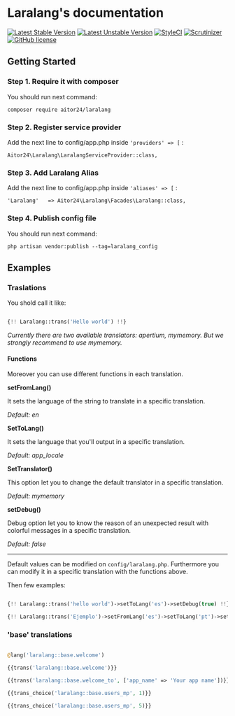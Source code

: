 # Laralang's documentation

[![Latest Stable Version](https://poser.pugx.org/aitor24/laralang/v/stable?format=flat-square)](https://packagist.org/packages/aitor24/laralang)
[![Latest Unstable Version](https://poser.pugx.org/aitor24/laralang/v/unstable?format=flat-square)](https://packagist.org/packages/aitor24/laralang)
[![StyleCI](https://styleci.io/repos/69460815/shield?branch=master)](https://styleci.io/repos/69460815)
[![Scrutinizer](https://img.shields.io/scrutinizer/g/24aitor/laralang.svg?style=flat-square)](https://scrutinizer-ci.com/g/24aitor/laralang/?branch=master)
[![GitHub license](https://img.shields.io/github/license/24aitor/laralang.svg?style=flat-square)](https://raw.githubusercontent.com/24aitor/laralang/master/LICENSE)

## Getting Started

### Step 1. Require it with composer

You should run next command:

```
composer require aitor24/laralang
```

### Step 2. Register service provider

Add the next line to config/app.php inside `'providers' => [` :

```
Aitor24\Laralang\LaralangServiceProvider::class,
```

### Step 3. Add Laralang Alias

Add the next line to config/app.php inside `'aliases' => [` :

```
'Laralang'   => Aitor24\Laralang\Facades\Laralang::class,
```

### Step 4. Publish config file

You should run next command:

```
php artisan vendor:publish --tag=laralang_config
```

## Examples

### Traslations

You shold call it like:

```php

{!! Laralang::trans('Hello world') !!}

```

*Currently there are two available translators: apertium, mymemory. But we strongly recommend to use mymemory.*

#### Functions

Moreover you can use different functions in each translation.

**setFromLang()**


It sets the language of the string to translate in a specific translation.

*Default: en*

**SetToLang()**

It sets the language that you'll output in a specific translation.

*Default: app_locale*

**SetTranslator()**

This option let you to change the default translator in a specific translation.

*Default: mymemory*

**setDebug()**

Debug option let you to know the reason of an unexpected result with colorful messages in a specific translation.

*Default: false*

***************

Default values can be modified on `config/laralang.php`. Furthermore you can modify it in a specific translation with the functions above.

Then few examples:

```php

{!! Laralang::trans('hello world')->setToLang('es')->setDebug(true) !!}

{!! Laralang::trans('Ejemplo')->setFromLang('es')->setToLang('pt')->setTranslator('apertium')->setDebug(true) !!}

```


### 'base' translations

```php

@lang('laralang::base.welcome')

{{trans('laralang::base.welcome')}}

{{trans('laralang::base.welcome_to', ['app_name' => 'Your app name'])}}

{{trans_choice('laralang::base.users_mp', 1)}}

{{trans_choice('laralang::base.users_mp', 5)}}

```
